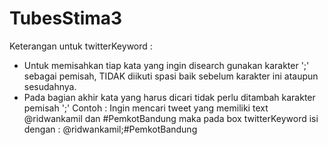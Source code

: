 # TubesStima3
Keterangan untuk twitterKeyword :
- Untuk memisahkan tiap kata yang ingin disearch gunakan karakter ';' sebagai pemisah, TIDAK diikuti spasi baik sebelum karakter ini ataupun sesudahnya.
- Pada bagian akhir kata yang harus dicari tidak perlu ditambah karakter pemisah ';'
Contoh :
	Ingin mencari tweet yang memiliki text @ridwankamil dan #PemkotBandung maka pada box twitterKeyword isi dengan :
	@ridwankamil;#PemkotBandung